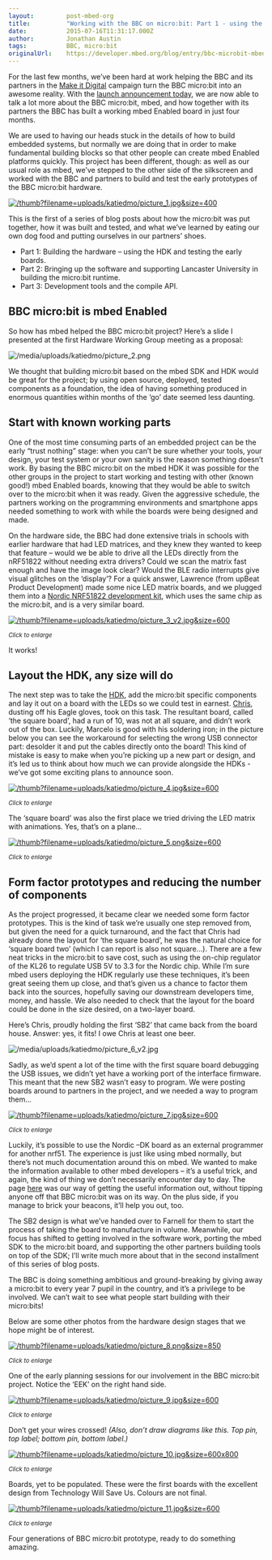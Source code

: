 ```yaml
---
layout:         post-mbed-org
title:          "Working with the BBC on micro:bit: Part 1 - using the mbed HDKBBC micro:bit is mbed EnabledStart with known working partsLayout the HDK, any size will doForm factor prototypes and reducing the number of components"
date:           2015-07-16T11:31:17.000Z
author:         Jonathan Austin
tags:           BBC, micro:bit
originalUrl:    https://developer.mbed.org/blog/entry/bbc-microbit-mbed-hdk/
---
```


<p>
  For the last few months, we’ve been hard at work helping the BBC
  and its partners in the <a href=
  "http://www.bbc.co.uk/programmes/articles/1gkwk58DPmRzt2TzDp3pr9x/about-make-it-digital"
  rel="nofollow">Make it Digital</a> campaign turn the BBC
  micro:bit into an awesome reality. With the <a href=
  "http://www.bbc.co.uk/mediacentre/mediapacks/microbit" rel=
  "nofollow">launch announcement today</a>, we are now able to talk
  a lot more about the BBC micro:bit, mbed, and how together with
  its partners the BBC has built a working mbed Enabled board in
  just four months.
</p>
<p>
  We are used to having our heads stuck in the details of how to
  build embedded systems, but normally we are doing that in order
  to make fundamental building blocks so that other people can
  create mbed Enabled platforms quickly. This project has been
  different, though: as well as our usual role as mbed, we’ve
  stepped to the other side of the silkscreen and worked with the
  BBC and partners to build and test the early prototypes of the
  BBC micro:bit hardware.
</p>
<p>
  <a href="/media/uploads/katiedmo/picture_1.jpg"><img src=
  "https://developer.mbed.org/thumb?filename=uploads/katiedmo/picture_1.jpg&amp;size=400"
  alt="/thumb?filename=uploads/katiedmo/picture_1.jpg&amp;size=400"
  title=
  "/thumb?filename=uploads/katiedmo/picture_1.jpg&amp;size=400"></a><br>
  </p>
<p>
  This is the first of a series of blog posts about how the
  micro:bit was put together, how it was built and tested, and what
  we’ve learned by eating our own dog food and putting ourselves in
  our partners’ shoes.
</p>
<ul>
  <li>Part 1: Building the hardware – using the HDK and testing the
  early boards.
  </li>
  <li>Part 2: Bringing up the software and supporting Lancaster
  University in building the micro:bit runtime.
  </li>
  <li>Part 3: Development tools and the compile API.
  </li>
</ul>
<h2>
  BBC micro:bit is mbed Enabled
</h2>
<p>
  So how has mbed helped the BBC micro:bit project? Here’s a slide
  I presented at the first Hardware Working Group meeting as a
  proposal:
</p>
<p>
  <img src=
  "https://developer.mbed.org/media/uploads/katiedmo/picture_2.png"
  alt="/media/uploads/katiedmo/picture_2.png" title=
  "/media/uploads/katiedmo/picture_2.png">
</p>
<p>
  We thought that building micro:bit based on the mbed SDK and HDK
  would be great for the project; by using open source, deployed,
  tested components as a foundation, the idea of having something
  produced in enormous quantities within months of the ‘go’ date
  seemed less daunting.
</p>
<h2>
  Start with known working parts
</h2>
<p>
  One of the most time consuming parts of an embedded project can
  be the early “trust nothing” stage: when you can’t be sure
  whether your tools, your design, your test system or your own
  sanity is the reason something doesn’t work. By basing the BBC
  micro:bit on the mbed HDK it was possible for the other groups in
  the project to start working and testing with other (known good!)
  mbed Enabled boards, knowing that they would be able to switch
  over to the micro:bit when it was ready. Given the aggressive
  schedule, the partners working on the programming environments
  and smartphone apps needed something to work with while the
  boards were being designed and made.
</p>
<p>
  On the hardware side, the BBC had done extensive trials in
  schools with earlier hardware that had LED matrices, and they
  knew they wanted to keep that feature – would we be able to drive
  all the LEDs directly from the nRF51822 without needing extra
  drivers? Could we scan the matrix fast enough and have the image
  look clear? Would the BLE radio interrupts give visual glitches
  on the ‘display’? For a quick answer, Lawrence (from upBeat
  Product Development) made some nice LED matrix boards, and we
  plugged them into a <a href=
  "https://developer.mbed.org/platforms/Nordic-nRF51822/">Nordic
  NRF51822 development kit</a>, which uses the same chip as the
  micro:bit, and is a very similar board.
</p>
<p>
  <a href="/media/uploads/katiedmo/picture_3_v2.jpg"><img src=
  "https://developer.mbed.org/thumb?filename=uploads/katiedmo/picture_3_v2.jpg&amp;size=600"
  alt=
  "/thumb?filename=uploads/katiedmo/picture_3_v2.jpg&amp;size=600"
  title=
  "/thumb?filename=uploads/katiedmo/picture_3_v2.jpg&amp;size=600"></a><br>

  <sup><em>Click to enlarge</em></sup>
</p>
<p>
  It works!
</p>
<h2>
  Layout the HDK, any size will do
</h2>
<p>
  The next step was to take the <a href=
  "https://developer.mbed.org/teams/mbed/code/mbed-HDK/">HDK</a>,
  add the micro:bit specific components and lay it out on a board
  with the LEDs so we could test in earnest. <a href=
  "https://developer.mbed.org/users/chris/">Chris</a>, dusting off
  his Eagle gloves, took on this task. The resultant board, called
  ‘the square board’, had a run of 10, was not at all square, and
  didn’t work out of the box. Luckily, Marcelo is good with his
  soldering iron; in the picture below you can see the workaround
  for selecting the wrong USB connector part: desolder it and put
  the cables directly onto the board! This kind of mistake is easy
  to make when you’re picking up a new part or design, and it’s led
  us to think about how much we can provide alongside the HDKs -
  we’ve got some exciting plans to announce soon.
</p>
<p>
  <a href="/media/uploads/katiedmo/picture_4.jpg"><img src=
  "https://developer.mbed.org/thumb?filename=uploads/katiedmo/picture_4.jpg&amp;size=600"
  alt="/thumb?filename=uploads/katiedmo/picture_4.jpg&amp;size=600"
  title=
  "/thumb?filename=uploads/katiedmo/picture_4.jpg&amp;size=600"></a><br>

  <sup><em>Click to enlarge</em></sup>
</p>
<p>
  The ‘square board’ was also the first place we tried driving the
  LED matrix with animations. Yes, that’s on a plane…
</p>
<p>
  <a href="/media/uploads/katiedmo/picture_5.png"><img src=
  "https://developer.mbed.org/thumb?filename=uploads/katiedmo/picture_5.png&amp;size=600"
  alt="/thumb?filename=uploads/katiedmo/picture_5.png&amp;size=600"
  title=
  "/thumb?filename=uploads/katiedmo/picture_5.png&amp;size=600"></a><br>

  <sup><em>Click to enlarge</em></sup>
</p>
<h2>
  Form factor prototypes and reducing the number of components
</h2>
<p>
  As the project progressed, it became clear we needed some form
  factor prototypes. This is the kind of task we’re usually one
  step removed from, but given the need for a quick turnaround, and
  the fact that Chris had already done the layout for ‘the square
  board’, he was the natural choice for ‘square board two’ (which I
  can report is also not square…). There are a few neat tricks in
  the micro:bit to save cost, such as using the on-chip regulator
  of the KL26 to regulate USB 5V to 3.3 for the Nordic chip. While
  I’m sure mbed users deploying the HDK regularly use these
  techniques, it’s been great seeing them up close, and that’s
  given us a chance to factor them back into the sources, hopefully
  saving our downstream developers time, money, and hassle. We also
  needed to check that the layout for the board could be done in
  the size desired, on a two-layer board.
</p>
<p>
  Here’s Chris, proudly holding the first ‘SB2’ that came back from
  the board house. Answer: yes, it fits! I owe Chris at least one
  beer.
</p>
<p>
  <img src=
  "https://developer.mbed.org/media/uploads/katiedmo/picture_6_v2.jpg"
  alt="/media/uploads/katiedmo/picture_6_v2.jpg" title=
  "/media/uploads/katiedmo/picture_6_v2.jpg">
</p>
<p>
  Sadly, as we’d spent a lot of the time with the first square
  board debugging the USB issues, we didn’t yet have a working port
  of the interface firmware. This meant that the new SB2 wasn’t
  easy to program. We were posting boards around to partners in the
  project, and we needed a way to program them…
</p>
<p>
  <a href="/media/uploads/katiedmo/picture_7.jpg"><img src=
  "https://developer.mbed.org/thumb?filename=uploads/katiedmo/picture_7.jpg&amp;size=600"
  alt="/thumb?filename=uploads/katiedmo/picture_7.jpg&amp;size=600"
  title=
  "/thumb?filename=uploads/katiedmo/picture_7.jpg&amp;size=600"></a><br>

  <sup><em>Click to enlarge</em></sup>
</p>
<p>
  Luckily, it’s possible to use the Nordic –DK board as an external
  programmer for another nrf51. The experience is just like using
  mbed normally, but there’s not much documentation around this on
  mbed. We wanted to make the information available to other mbed
  developers – it’s a useful trick, and again, the kind of thing we
  don’t necessarily encounter day to day. The page <a href=
  "https://developer.mbed.org/users/MarceloSalazar/notebook/programming-a-minibeacon-bluetooth-module-nordic-n/">
  here</a> was our way of getting the useful information out,
  without tipping anyone off that BBC micro:bit was on its way. On
  the plus side, if you manage to brick your beacons, it’ll help
  you out, too.
</p>
<p>
  The SB2 design is what we’ve handed over to Farnell for them to
  start the process of taking the board to manufacture in volume.
  Meanwhile, our focus has shifted to getting involved in the
  software work, porting the mbed SDK to the micro:bit board, and
  supporting the other partners building tools on top of the SDK;
  I’ll write much more about that in the second installment of this
  series of blog posts.
</p>
<p>
  The BBC is doing something ambitious and ground-breaking by
  giving away a micro:bit to every year 7 pupil in the country, and
  it’s a privilege to be involved. We can’t wait to see what people
  start building with their micro:bits!
</p>
<p>
  Below are some other photos from the hardware design stages that
  we hope might be of interest.
</p>
<p>
  <a href="/media/uploads/katiedmo/picture_8.png"><img src=
  "https://developer.mbed.org/thumb?filename=uploads/katiedmo/picture_8.png&amp;size=850"
  alt="/thumb?filename=uploads/katiedmo/picture_8.png&amp;size=850"
  title=
  "/thumb?filename=uploads/katiedmo/picture_8.png&amp;size=850"></a><br>

  <sup><em>Click to enlarge</em></sup>
</p>
<p>
  One of the early planning sessions for our involvement in the BBC
  micro:bit project. Notice the ‘EEK’ on the right hand side.
</p>
<p>
  <a href="/media/uploads/katiedmo/picture_9.jpg"><img src=
  "https://developer.mbed.org/thumb?filename=uploads/katiedmo/picture_9.jpg&amp;size=600"
  alt="/thumb?filename=uploads/katiedmo/picture_9.jpg&amp;size=600"
  title=
  "/thumb?filename=uploads/katiedmo/picture_9.jpg&amp;size=600"></a><br>

  <sup><em>Click to enlarge</em></sup>
</p>
<p>
  Don’t get your wires crossed! <em>(Also, don’t draw diagrams like
  this. Top pin, top label; bottom pin, bottom label.)</em>
</p>
<p>
  <a href="/media/uploads/katiedmo/picture_10.jpg"><img src=
  "https://developer.mbed.org/thumb?filename=uploads/katiedmo/picture_10.jpg&amp;size=600x800"
  alt=
  "/thumb?filename=uploads/katiedmo/picture_10.jpg&amp;size=600x800"
  title=
  "/thumb?filename=uploads/katiedmo/picture_10.jpg&amp;size=600x800"></a><br>

  <sup><em>Click to enlarge</em></sup>
</p>
<p>
  Boards, yet to be populated. These were the first boards with the
  excellent design from Technology Will Save Us. Colours are not
  final.
</p>
<p>
  <a href="/media/uploads/katiedmo/picture_11.jpg"><img src=
  "https://developer.mbed.org/thumb?filename=uploads/katiedmo/picture_11.jpg&amp;size=600"
  alt=
  "/thumb?filename=uploads/katiedmo/picture_11.jpg&amp;size=600"
  title=
  "/thumb?filename=uploads/katiedmo/picture_11.jpg&amp;size=600"></a><br>

  <sup><em>Click to enlarge</em></sup>
</p>
<p>
  Four generations of BBC micro:bit prototype, ready to do
  something amazing.
</p>

